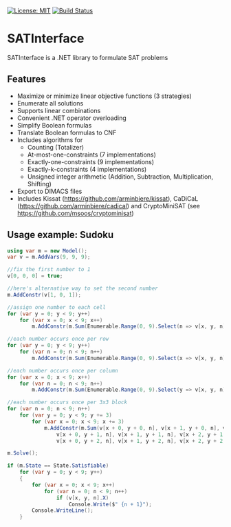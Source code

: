 [![License: MIT](https://img.shields.io/badge/License-MIT-yellow.svg)](https://opensource.org/licenses/MIT)
[![Build Status](https://github.com/deiruch/SATInterface/workflows/.NET/badge.svg)](https://github.com/deiruch/SATInterface/actions)

# SATInterface
SATInterface is a .NET library to formulate SAT problems

## Features
- Maximize or minimize linear objective functions (3 strategies)
- Enumerate all solutions
- Supports linear combinations
- Convenient .NET operator overloading
- Simplify Boolean formulas
- Translate Boolean formulas to CNF
- Includes algorithms for
  - Counting (Totalizer)
  - At-most-one-constraints (7 implementations)
  - Exactly-one-constraints (9 implementations)
  - Exactly-k-constraints (4 implementations)
  - Unsigned integer arithmetic (Addition, Subtraction, Multiplication, Shifting)
- Export to DIMACS files
- Includes Kissat (https://github.com/arminbiere/kissat), CaDiCaL (https://github.com/arminbiere/cadical) and CryptoMiniSAT (see https://github.com/msoos/cryptominisat)

## Usage example: Sudoku
~~~~cs
using var m = new Model();
var v = m.AddVars(9, 9, 9);

//fix the first number to 1
v[0, 0, 0] = true;

//here's alternative way to set the second number
m.AddConstr(v[1, 0, 1]);

//assign one number to each cell
for (var y = 0; y < 9; y++)
    for (var x = 0; x < 9; x++)
        m.AddConstr(m.Sum(Enumerable.Range(0, 9).Select(n => v[x, y, n])) == 1);

//each number occurs once per row
for (var y = 0; y < 9; y++)
    for (var n = 0; n < 9; n++)
        m.AddConstr(m.Sum(Enumerable.Range(0, 9).Select(x => v[x, y, n])) == 1);

//each number occurs once per column
for (var x = 0; x < 9; x++)
    for (var n = 0; n < 9; n++)
        m.AddConstr(m.Sum(Enumerable.Range(0, 9).Select(y => v[x, y, n])) == 1);

//each number occurs once per 3x3 block
for (var n = 0; n < 9; n++)
    for (var y = 0; y < 9; y += 3)
        for (var x = 0; x < 9; x += 3)
            m.AddConstr(m.Sum(v[x + 0, y + 0, n], v[x + 1, y + 0, n], v[x + 2, y + 0, n],
                v[x + 0, y + 1, n], v[x + 1, y + 1, n], v[x + 2, y + 1, n],
                v[x + 0, y + 2, n], v[x + 1, y + 2, n], v[x + 2, y + 2, n]) == 1);

m.Solve();

if (m.State == State.Satisfiable)
    for (var y = 0; y < 9; y++)
    {
        for (var x = 0; x < 9; x++)
            for (var n = 0; n < 9; n++)
                if (v[x, y, n].X)
                    Console.Write($" {n + 1}");
        Console.WriteLine();
    }
~~~~
